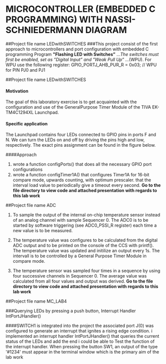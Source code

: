 # MICROCONTROLLER (EMBEDDED C PROGRAMMING) WITH NASSI-SCHNIEDERMANN DIAGRAM
##Project file name LEDwithSWITCHES
###This project consist of the first approach to microcontrollers and port configuration with embedded C programming
 Program **"Flashing LED with Switches”**
...*The switches must first be enabled, set as ”Digital Input” and ”Weak Pull Up”
...*(WPU). For WPU use the following register: GPIO_PORTJ_AHB_PUR_R = 0x03; // WPU for PIN PJ0 and PJ1

##Project file name LEDwithSWITCHES
#### Motivation
The goal of this laboratory exercise is to get acquainted with the configuration and use of the GeneralPurpose Timer Module of the TIVA EK-TM4C1294XL Launchpad.

#### Specific application
The Launchpad contains four LEDs connected to GPIO pins in ports F and N. We can turn the LEDs on
and off by driving the pins high and low, respectively. The exact pins assignment can be found in the
figure below.

####Approach
1. wrote a function configPorts() that does all the necessary GPIO port configurations
2. wrote a function configTimer1A() that configures Timer1A for 16-bit compare mode, upwards
counting, with optimum prescaler. that the interval load value to periodically give a timeout every
second.
 **Go to the file directory to view code and attached presentation with regards to this lab work**

##Project file name ADC
1. To sample the output of the internal on-chip temperature
sensor instead of an analog channel with sample Sequencer 0. The ADC0 is to be
started by software triggering (see ADC0_PSSI_R register) each time a new
value is to be measured.

2. The temperature value was configures to be calculated from the digital ADC output and to
be printed on the console of the CCS with printf(). The temperature value was
 updated and initilize an output every 1s. The intervall is to be controlled by a General
Purpose Timer Module in compare mode.

3. The temperature sensor was sampled four times in a sequence by using four successive channels in
Sequencer 0. The average value was calculated from all four values and
output was derived.
 **Go to the file directory to view code and attached presentation with regards to this lab work**
 
 
##Project file name MC_LAB4

###Querying LEDs by pressing a push button,
 Interrupt Handler IntPortJHandler()
 
 ####SWITCH1 is integrated into the project
the associated port J(0) was configured to generate an interrupt that ignites a rising edge
condition. i implemented an interrupt handler IntPortJHandler() that queries the current status of
the LEDs and add the end i could be able to Test the function of the interrupt handler. When pressing the button SW1, an
output of the type '#1234<CR>' must appear in the terminal window which is the primary aim of the lab work
